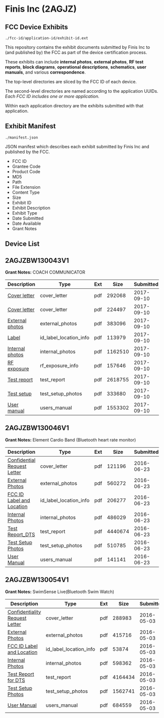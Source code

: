 # Finis Inc (2AGJZ)
## FCC Device Exhibits

```
./fcc-id/application-id/exhibit-id.ext
```

This repository contains the exhibit documents submitted by Finis Inc to (and published by) the FCC as part of the device certification process.

These exhibits can include **internal photos**, **external photos**, **RF test reports**, **block diagrams**, **operational descriptions**, **schematics**, **user manuals**, and various **correspondence**.

The top-level directories are sliced by the FCC ID of each device.

The second-level directories are named according to the application UUIDs. *Each FCC ID includes one or more application.*

Within each application directory are the exhibits submitted with that application. 

## Exhibit Manifest

```
./manifest.json
```

JSON manifest which describes each exhibit submitted by Finis Inc and published by the FCC.

- FCC ID
- Grantee Code
- Product Code
- MD5
- Path
- File Extension
- Content Type
- Size
- Exhibit ID
- Exhibit Description
- Exhibit Type
- Date Submitted
- Date Available
- Grant Notes

## Device List
## 2AGJZBW130043V1
**Grant Notes:** COACH COMMUNICATOR

| Description | Type | Ext | Size | Submitted | Available |
| ----------- | ---- | --- | ---- | --------- | --------- |
| [Cover letter](2AGJZBW130043V1/110ffc3791f03827c60b9e676fe3113f/3553447.pdf) | cover_letter | pdf | 292068 | 2017-09-10 | 2017-09-10 |
| [Cover letter](2AGJZBW130043V1/110ffc3791f03827c60b9e676fe3113f/3553450.pdf) | cover_letter | pdf | 224497 | 2017-09-10 | 2017-09-10 |
| [External photos](2AGJZBW130043V1/110ffc3791f03827c60b9e676fe3113f/3553461.pdf) | external_photos | pdf | 383096 | 2017-09-10 | 2017-09-10 |
| [Label](2AGJZBW130043V1/110ffc3791f03827c60b9e676fe3113f/3553483.pdf) | id_label_location_info | pdf | 113979 | 2017-09-10 | 2017-09-10 |
| [Internal photos](2AGJZBW130043V1/110ffc3791f03827c60b9e676fe3113f/3553492.pdf) | internal_photos | pdf | 1162510 | 2017-09-10 | 2017-09-10 |
| [RF exposure](2AGJZBW130043V1/110ffc3791f03827c60b9e676fe3113f/3553529.pdf) | rf_exposure_info | pdf | 157646 | 2017-09-10 | 2017-09-10 |
| [Test report](2AGJZBW130043V1/110ffc3791f03827c60b9e676fe3113f/3553542.pdf) | test_report | pdf | 2618755 | 2017-09-10 | 2017-09-10 |
| [Test setup](2AGJZBW130043V1/110ffc3791f03827c60b9e676fe3113f/3553571.pdf) | test_setup_photos | pdf | 333680 | 2017-09-10 | 2017-09-10 |
| [User manual](2AGJZBW130043V1/110ffc3791f03827c60b9e676fe3113f/3553578.pdf) | users_manual | pdf | 1553302 | 2017-09-10 | 2017-09-10 |
## 2AGJZBW130046V1
**Grant Notes:** Element Cardio Band (Bluetooth heart rate monitor)

| Description | Type | Ext | Size | Submitted | Available |
| ----------- | ---- | --- | ---- | --------- | --------- |
| [Confidential Request Letter](2AGJZBW130046V1/91384884b228624be546e8e7275e6afb/3037417.pdf) | cover_letter | pdf | 121196 | 2016-06-23 | 2016-06-23 |
| [External Photos](2AGJZBW130046V1/91384884b228624be546e8e7275e6afb/3037418.pdf) | external_photos | pdf | 560272 | 2016-06-23 | 2016-06-23 |
| [FCC ID Label and Location](2AGJZBW130046V1/91384884b228624be546e8e7275e6afb/3037420.pdf) | id_label_location_info | pdf | 206277 | 2016-06-23 | 2016-06-23 |
| [Internal Photos](2AGJZBW130046V1/91384884b228624be546e8e7275e6afb/3037419.pdf) | internal_photos | pdf | 486029 | 2016-06-23 | 2016-06-23 |
| [Test Report_DTS](2AGJZBW130046V1/91384884b228624be546e8e7275e6afb/3037422.pdf) | test_report | pdf | 4440674 | 2016-06-23 | 2016-06-23 |
| [Test Setup Photos](2AGJZBW130046V1/91384884b228624be546e8e7275e6afb/3037421.pdf) | test_setup_photos | pdf | 510785 | 2016-06-23 | 2016-06-23 |
| [User Manual](2AGJZBW130046V1/91384884b228624be546e8e7275e6afb/3037423.pdf) | users_manual | pdf | 141141 | 2016-06-23 | 2016-06-23 |
## 2AGJZBW130054V1
**Grant Notes:** SwimSense Live(Bluetooth Swim Watch)

| Description | Type | Ext | Size | Submitted | Available |
| ----------- | ---- | --- | ---- | --------- | --------- |
| [Confidentiality Request Letter](2AGJZBW130054V1/63267a72d56afcc1e6751f654f4520d0/2977656.pdf) | cover_letter | pdf | 288983 | 2016-05-03 | 2016-05-03 |
| [External Photos](2AGJZBW130054V1/63267a72d56afcc1e6751f654f4520d0/2977657.pdf) | external_photos | pdf | 415716 | 2016-05-03 | 2016-05-03 |
| [FCC ID Label and Location](2AGJZBW130054V1/63267a72d56afcc1e6751f654f4520d0/2977659.pdf) | id_label_location_info | pdf | 53874 | 2016-05-03 | 2016-05-03 |
| [Internal Photos](2AGJZBW130054V1/63267a72d56afcc1e6751f654f4520d0/2977658.pdf) | internal_photos | pdf | 598362 | 2016-05-03 | 2016-05-03 |
| [Test Report for DTS](2AGJZBW130054V1/63267a72d56afcc1e6751f654f4520d0/2977661.pdf) | test_report | pdf | 4164434 | 2016-05-03 | 2016-05-03 |
| [Test Setup Photos](2AGJZBW130054V1/63267a72d56afcc1e6751f654f4520d0/2977660.pdf) | test_setup_photos | pdf | 1562741 | 2016-05-03 | 2016-05-03 |
| [User Manual](2AGJZBW130054V1/63267a72d56afcc1e6751f654f4520d0/2977662.pdf) | users_manual | pdf | 684559 | 2016-05-03 | 2016-05-03 |
